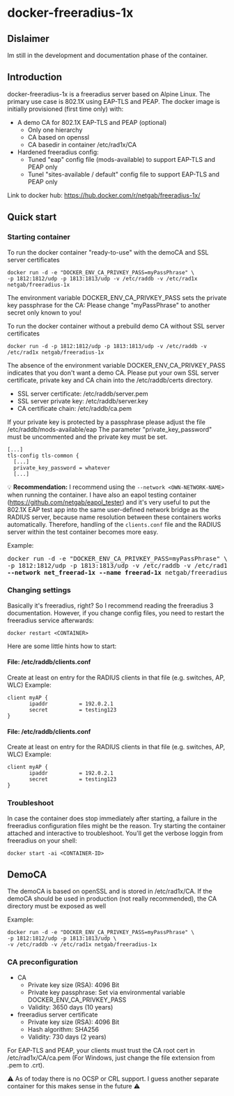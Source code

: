 
# docker-freeradius-1x

## Dislaimer
Im still in the development and documentation phase of the container.

## Introduction
docker-freeradius-1x is a freeradius server based on Alpine Linux.
The primary use case is 802.1X using EAP-TLS and PEAP.
The docker image is initially provisioned (first time only) with:
* A demo CA for 802.1X EAP-TLS and PEAP (optional)
  * Only one hierarchy
  * CA based on openssl
  * CA basedir in container /etc/rad1x/CA
* Hardened freeradius config:
  * Tuned "eap" config file (mods-available) to support EAP-TLS and PEAP only
  * Tunel "sites-available / default" config file to support EAP-TLS and PEAP only

Link to docker hub: https://hub.docker.com/r/netgab/freeradius-1x/


## Quick start
### Starting container
To run the docker container "ready-to-use" with the demoCA and SSL server certificates
```
docker run -d -e "DOCKER_ENV_CA_PRIVKEY_PASS=myPassPhrase" \
-p 1812:1812/udp -p 1813:1813/udp -v /etc/raddb -v /etc/rad1x netgab/freeradius-1x
```
The environment variable DOCKER_ENV_CA_PRIVKEY_PASS sets the private key passphrase for the CA:
Please change "myPassPhrase" to another secret only known to you!


To run the docker container without a prebuild demo CA without SSL server certificates 
```
docker run -d -p 1812:1812/udp -p 1813:1813/udp -v /etc/raddb -v /etc/rad1x netgab/freeradius-1x
```
The absence of the environment variable DOCKER_ENV_CA_PRIVKEY_PASS indicates that you don't want a demo CA.
Please put your own SSL server certificate, private key and CA chain into the /etc/raddb/certs directory.
* SSL server certificate: /etc/raddb/server.pem
* SSL server private key: /etc/raddb/server.key
* CA certificate chain: /etc/raddb/ca.pem

If your private key is protected by a passphrase please adjust the file /etc/raddb/mods-available/eap
The parameter "private_key_password" must be uncommented and the private key must be set.
```
[...]
tls-config tls-common {
  [...]
  private_key_password = whatever
  [...]
```

:bulb: **Recommendation:**
I recommend using the `--network <OWN-NETWORK-NAME>` when running the container. I have also an eapol testing container (https://github.com/netgab/eapol_tester)
and it's very useful to put the 802.1X EAP test app into the same user-defined network bridge as the RADIUS server, because name resolution
between these containers works automatically. Therefore, handling of the `clients.conf` file and the RADIUS server within the test container becomes more easy.  

Example:
<pre>
docker run -d -e "DOCKER_ENV_CA_PRIVKEY_PASS=myPassPhrase" \
-p 1812:1812/udp -p 1813:1813/udp -v /etc/raddb -v /etc/rad1x \
<b>--network net_freerad-1x --name freerad-1x </b>netgab/freeradius-1x
</pre>


### Changing settings
Basically it's freeradius, right? So I recommend reading the freeradius 3 documentation.
However, if you change config files, you need to restart the freeradius service afterwards:

```
docker restart <CONTAINER>
```

Here are some little hints how to start:

#### File: /etc/raddb/clients.conf
Create at least on entry for the RADIUS clients in that file (e.g. switches, AP, WLC)
Example:
```
client myAP {
       ipaddr          = 192.0.2.1
       secret          = testing123
}
```

#### File: /etc/raddb/clients.conf
Create at least on entry for the RADIUS clients in that file (e.g. switches, AP, WLC)
Example:
```
client myAP {
       ipaddr          = 192.0.2.1
       secret          = testing123
}
```
### Troubleshoot
In case the container does stop immediately after starting, a failure in the freeradius configuration
files might be the reason. Try starting the container attached and interactive to troubleshoot.
You'll get the verbose loggin from freeradius on your shell:

```
docker start -ai <CONTAINER-ID>
```

## DemoCA
The demoCA is based on openSSL and is stored in /etc/rad1x/CA.
If the demoCA should be used in production (not really recommended), the CA directory must be exposed as well

Example:
```
docker run -d -e "DOCKER_ENV_CA_PRIVKEY_PASS=myPassPhrase" \
-p 1812:1812/udp -p 1813:1813/udp \
-v /etc/raddb -v /etc/rad1x netgab/freeradius-1x
```

### CA preconfiguration 
* CA
  * Private key size (RSA): 4096 Bit
  * Private key passphrase: Set via environmental variable DOCKER_ENV_CA_PRIVKEY_PASS
  * Validity: 3650 days (10 years)
* freeradius server certificate
  * Private key size (RSA): 4096 Bit
  * Hash algorithm: SHA256
  * Validity: 730 days (2 years)

For EAP-TLS and PEAP, your clients must trust the CA root cert in /etc/rad1x/CA/ca.pem
(For Windows, just change the file extension from .pem to .crt).

:warning: As of today there is no OCSP or CRL support. I guess another separate container for this makes sense in the future :warning:
